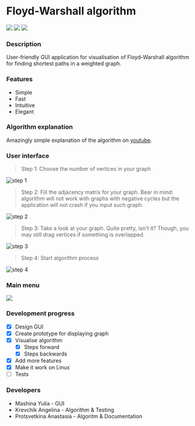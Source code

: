 # Floyd-Warshall algorithm

![](https://img.shields.io/badge/version-1.1-blue.svg) ![](https://img.shields.io/badge/build-passing-brightgreen.svg) ![](https://img.shields.io/badge/contributors-3-orange.svg)

### Description
User-friendly GUI application for visualisation of Floyd-Warshall algorithm for finding shortest paths in a weighted graph.

### Features
* Simple
* Fast
* Intuitive
* Elegant

### Algorithm explanation

Amazingly simple explanation of the algorithm on [youtube](https://www.youtube.com/watch?v=4OQeCuLYj-4&feature=youtu.be).

### User interface
> Step 1: Choose the number of vertices in your graph

![step 1](https://pp.userapi.com/c856024/v856024383/8b938/QtZshcI0Gmk.jpg)
> Step 2: Fill the adjacency matrix for your graph. Bear in mind: algorithm will not work with graphs with negative cycles but the application will not crash if you input such graph.

![step 2](https://pp.userapi.com/c855432/v855432068/8f122/JY-uNRVFnQM.jpg)
> Step 3: Take a look at your graph. Quite pretty, isn't it? Though, you may still drag vertices if something is overlapped.

![step 3](https://pp.userapi.com/c855432/v855432068/8f132/pHAQ1rzNaIw.jpg)
> Step 4: Start algorithm process

![step 4](https://pp.userapi.com/c855432/v855432068/8f13c/fg2ElDFYoaY.jpg)

### Main menu
![](https://media.giphy.com/media/cIny9hINC4jgRnF3mz/giphy.gif)

### Development progress

- [x] Design GUI
- [x] Create prototype for displaying graph
- [x] Visualise algorithm
    - [x] Steps forward
    - [x] Steps backwards
- [x] Add more features
- [x] Make it work on Linux
- [ ] Tests

### Developers
* Mashina Yulia - GUI
* Krevchik Angelina - Algorithm & Testing
* Protsvetkina Anastasia - Algoritm & Documentation
